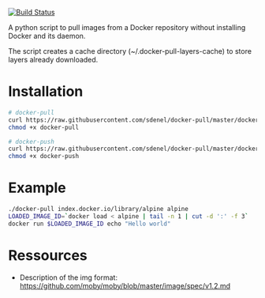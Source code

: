 [![Build Status](https://travis-ci.com/sdenel/docker-pull.svg?branch=master)](https://travis-ci.com/sdenel/docker-pull-push)

A python script to pull images from a Docker repository without installing Docker and its daemon.

The script creates a cache directory (~/.docker-pull-layers-cache) to store layers already downloaded.

# Installation
```bash
# docker-pull
curl https://raw.githubusercontent.com/sdenel/docker-pull/master/docker-pull -o docker-pull
chmod +x docker-pull

# docker-push
curl https://raw.githubusercontent.com/sdenel/docker-pull/master/docker-push -o docker-push
chmod +x docker-push

```
# Example
```bash
./docker-pull index.docker.io/library/alpine alpine
LOADED_IMAGE_ID=`docker load < alpine | tail -n 1 | cut -d ':' -f 3`
docker run $LOADED_IMAGE_ID echo "Hello world"
```

# Ressources
* Description of the img format: https://github.com/moby/moby/blob/master/image/spec/v1.2.md
